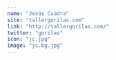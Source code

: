 ```yaml
---
name: "Jesús Cuadra"
site: "tallergorilas.com"
link: "http://tallergorilas.com/"
twitter: "gorilas"
icon: "jc.jpg"
image: "jc.bg.jpg"
---
```


